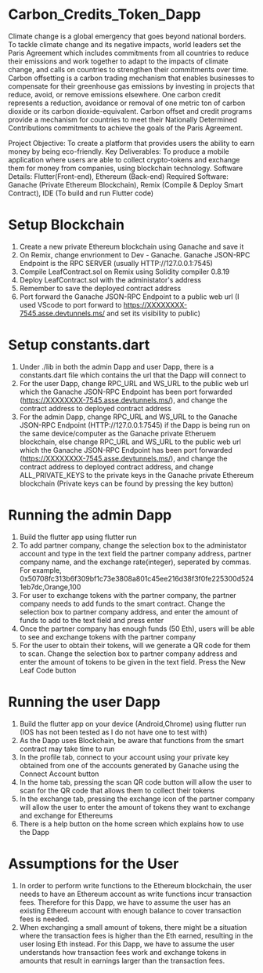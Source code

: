 # Carbon_Credits_Token_Dapp
Climate change is a global emergency that goes beyond national borders. To tackle climate change and its negative impacts, world leaders set the Paris Agreement which includes commitments from all countries to reduce their emissions and work together to adapt to the impacts of climate change, and calls on countries to strengthen their commitments over time. Carbon offsetting is a carbon trading mechanism that enables businesses to compensate for their greenhouse gas emissions by investing in projects that reduce, avoid, or remove emissions elsewhere. One carbon credit represents a reduction, avoidance or removal of one metric ton of carbon dioxide or its carbon dioxide-equivalent. Carbon offset and credit programs provide a mechanism for countries to meet their Nationally Determined Contributions commitments to achieve the goals of the Paris Agreement.

Project Objective: To create a platform that provides users the ability to earn money by being eco-friendly.
Key Deliverables: To produce a mobile application where users are able to collect crypto-tokens and exchange them for money from companies, using blockchain technology.
Software Details: Flutter(Front-end), Ethereum (Back-end)
Required Software: Ganache (Private Ethereum Blockchain), Remix (Compile & Deploy Smart Contract), IDE (To build and run Flutter code)

# Setup Blockchain
1. Create a new private Ethereum blockchain using Ganache and save it
2. On Remix, change envrionment to Dev - Ganache. Ganache JSON-RPC Endpoint is the RPC SERVER (usually HTTP://127.0.0.1:7545)
3. Compile LeafContract.sol on Remix using Solidity compiler 0.8.19
4. Deploy LeafContract.sol with the administator's address
5. Remember to save the deployed contract address
6. Port forward the Ganache JSON-RPC Endpoint to a public web url (I used VScode to port forward to https://XXXXXXXX-7545.asse.devtunnels.ms/ and set its visibility to public)

# Setup constants.dart
1. Under ./lib in both the admin Dapp and user Dapp, there is a constants.dart file which contains the url that the Dapp will connect to
2. For the user Dapp, change RPC_URL and WS_URL to the public web url which the Ganache JSON-RPC Endpoint has been port forwarded (https://XXXXXXXX-7545.asse.devtunnels.ms/), and change the contract address to deployed contract address
3. For the admin Dapp, change RPC_URL and WS_URL to the Ganache JSON-RPC Endpoint (HTTP://127.0.0.1:7545) if the Dapp is being run on the same device/computer as the Ganache private Etheruem blockchain, else change RPC_URL and WS_URL to the public web url which the Ganache JSON-RPC Endpoint has been port forwarded (https://XXXXXXXX-7545.asse.devtunnels.ms/), and change the contract address to deployed contract address, and change ALL_PRIVATE_KEYS to the private keys in the Ganache private Ethereum blockchain (Private keys can be found by pressing the key button) 

# Running the admin Dapp
1. Build the flutter app using flutter run
2. To add partner company, change the selection box to the administator account and type in the text field the partner company address, partner company name, and the exchange rate(integer), seperated by commas. For example, 0x50708fc313b6f309bf1c73e3808a801c45ee216d38f3f0fe225300d5241eb7dc,Orange,100
3. For user to exchange tokens with the partner company, the partner company needs to add funds to the smart contract. Change the selection box to partner company address, and enter the amount of funds to add to the text field and press enter
4. Once the partner company has enough funds (50 Eth), users will be able to see and exchange tokens with the partner company
5. For the user to obtain their tokens, will we generate a QR code for them to scan. Change the selection box to partner company address and enter the amount of tokens to be given in the text field. Press the New Leaf Code button

 # Running the user Dapp
 1. Build the flutter app on your device (Android,Chrome) using flutter run (IOS has not been tested as I do not have one to test with)
 2. As the Dapp uses Blockchain, be aware that functions from the smart contract may take time to run
 3. In the profile tab, connect to your account using your private key obtained from one of the accounts generated by Ganache using the Connect Account button
 4. In the home tab, pressing the scan QR code button will allow the user to scan for the QR code that allows them to collect their tokens
 5. In the exchange tab, pressing the exchange icon of the partner company will allow the user to enter the amount of tokens they want to exchange and exchange for Ethereums
 6. There is a help button on the home screen which explains how to use the Dapp

# Assumptions for the User
1. In order to perform write functions to the Ethereum blockchain, the user needs to have an Ethereum account as write functions incur transaction fees. Therefore for this Dapp, we have to assume the user has an existing Ethereum account with enough balance to cover transaction fees is needed.
2. When exchanging a small amount of tokens, there might be a situation where the transaction fees is higher than the Eth earned, resulting in the user losing Eth instead. For this Dapp, we have to assume the user understands how transaction fees work and exchange tokens in amounts that result in earnings larger than the transaction fees.
